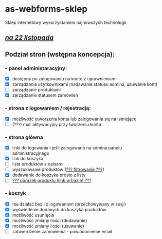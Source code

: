 # as-webforms-sklep

Sklep internetowy wykorzystaniem najnowszych technologii

## <u>**_na 22 listopada_**</u>

## Podział stron (wstępna koncepcja):
### - panel administaracyjny:
- [x] dostępny po zalogowaniu na konto z uprawnieniami
- [x] zarządzanie użytkownikami (nadawanie statusu admina, usuwanie kont)
- [ ] zarządzanie produktami
- [x] zarządzanie statusem zamówień
### - strona z logowaniem / rejestracją:
- [x] możliwość utworzenia konta lub zalogowania się na istniejące
- [ ] (???) mail aktywacyjny przy tworzeniu konta
### - strona główna
- [x] linki do logowania i jeśli zalogowano na admina panelu administracyjnego
- [x] link do koszyka
- [ ] lista produktów z opisami
- [ ] wyszukiwanie produktów (<u>??? filtrowanie ???</u>)
- [x] dodawanie do koszyka prosto z listy
- [ ] <u>??? obrazek produktu (link w bazie) ???</u>
### - koszyk
- [x] ma działać bez i z logowaniem (przechowywany w sesji)
- [x] wyświetlenie dodanych do koszyka produktów
- [x] możliwość usunięcia
- [x] możliwość zmiany ilości (dodawanie)
- [x] możliwość zmiany ilości (usuwanie)
- [ ] zatwierdzenie zamówienia - powiadomienie email
